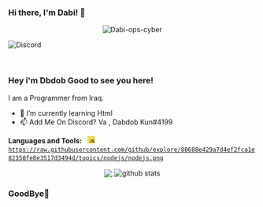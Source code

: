 ### Hi there, I'm Dabi! 👋
<p align="center"> <img src="https://komarev.com/ghpvc/?username=DabdobaDev" alt="Dabi-ops-cyber" /> </p>

![Discord](https://discord.c99.nl/widget/theme-2/647142424333910037.png)



 
<br />

### Hey i'm Dbdob Good to see you here! &nbsp;

I am a Programmer from Iraq.
 - 🌱 I’m currently learning Html
- 📫 Add Me On Discord? Va , Dabdob Kun#4199


**Languages and Tools:** &nbsp;
 <code><img height="15" src="https://raw.githubusercontent.com/github/explore/80688e429a7d4ef2fca1e82350fe8e3517d3494d/topics/javascript/javascript.png"></code>
 <code><img height="15" src="">https://raw.githubusercontent.com/github/explore/80688e429a7d4ef2fca1e82350fe8e3517d3494d/topics/nodejs/nodejs.png</code>
 

<p align="center">
  <img align="center" src="https://github-readme-stats.vercel.app/api/top-langs/?username=DabdobaDev&theme=radical&hide_langs_below=1&layout=compact" />
  <img align="center" src="https://github-readme-stats.vercel.app/api?username=DabdobaDev&show_icons=true&theme=radical&line_height=21" alt="github stats"/>
 
 
  

### GoodBye👋
